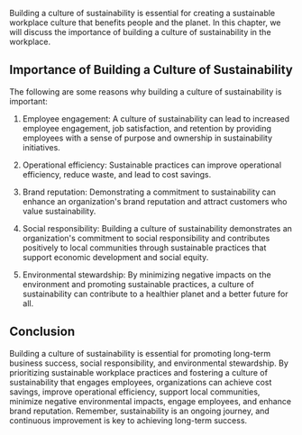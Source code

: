 
Building a culture of sustainability is essential for creating a sustainable workplace culture that benefits people and the planet. In this chapter, we will discuss the importance of building a culture of sustainability in the workplace.

Importance of Building a Culture of Sustainability
--------------------------------------------------

The following are some reasons why building a culture of sustainability is important:

1. Employee engagement: A culture of sustainability can lead to increased employee engagement, job satisfaction, and retention by providing employees with a sense of purpose and ownership in sustainability initiatives.

2. Operational efficiency: Sustainable practices can improve operational efficiency, reduce waste, and lead to cost savings.

3. Brand reputation: Demonstrating a commitment to sustainability can enhance an organization's brand reputation and attract customers who value sustainability.

4. Social responsibility: Building a culture of sustainability demonstrates an organization's commitment to social responsibility and contributes positively to local communities through sustainable practices that support economic development and social equity.

5. Environmental stewardship: By minimizing negative impacts on the environment and promoting sustainable practices, a culture of sustainability can contribute to a healthier planet and a better future for all.

Conclusion
----------

Building a culture of sustainability is essential for promoting long-term business success, social responsibility, and environmental stewardship. By prioritizing sustainable workplace practices and fostering a culture of sustainability that engages employees, organizations can achieve cost savings, improve operational efficiency, support local communities, minimize negative environmental impacts, engage employees, and enhance brand reputation. Remember, sustainability is an ongoing journey, and continuous improvement is key to achieving long-term success.
